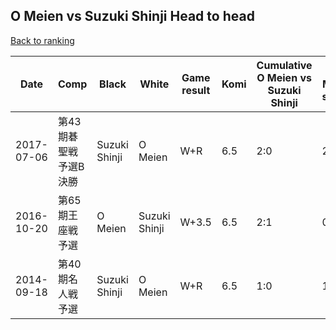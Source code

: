 ## O Meien vs Suzuki Shinji Head to head

[Back to ranking](../../index.md)




| **Date** | **Comp** | **Black** | **White** | **Game result** | **Komi** | **Cumulative O Meien vs Suzuki Shinji** | **O Meien streak** | **Suzuki Shinji streak** | 
| --- | --- | --- | --- | --- | --- | --- | --- | --- |
| 2017-07-06 | 第43期碁聖戦　予選B決勝 | Suzuki Shinji | O Meien | W+R | 6.5 | 2:0 | 2 | 0 | 
| 2016-10-20 | 第65期王座戦予選 | O Meien | Suzuki Shinji | W+3.5 | 6.5 | 2:1 | 0 | 1 | 
| 2014-09-18 | 第40期名人戦予選 | Suzuki Shinji | O Meien | W+R | 6.5 | 1:0 | 1 | 0 |




